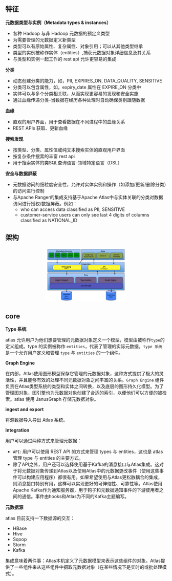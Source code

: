 ## 特征

**元数据类型与实例（Metadata types & instances）**

- 各种 Hadoop 与非 Hadoop 元数据的预定义类型
- 为需要管理的元数据定义新类型
- 类型可以有原始属性、复杂属性、对象引用；可以从其他类型继承
- 类型的实例被称作实体（entities）,捕获元数据对象详细信息及其关系
- 与类型和实例一起工作的 rest api 允许更容易的集成

**分类**

- 动态创建分类的能力，如，PII, EXPIRES_ON, DATA_QUALITY, SENSITIVE
- 分类可以包含属性，如，expiry_date 属性在 EXPIRE_ON 分类中
- 实体可以与多个分类相关联，从而实现更容易的发现和安全实施
- 通过血缘传递分类-当数据在经历各种处理时自动确保类别跟随数据

**血缘**

- 直观的用户界面，用于查看数据在不同进程中的血缘关系
- REST APIs 获取、更新血缘

**搜索发现**

- 按类型、分类、属性值或纯文本搜索实体的直观用户界面
- 按复杂条件搜索的丰富 rest api
- 用于搜索实体的类SQL查询语言-领域特定语言（DSL）

**安全与数据屏蔽**

- 元数据访问的细粒度安全性，允许对实体实例和操作（如添加/更新/删除分类）的访问进行控制
- 与Apache Ranger的集成支持基于Apache Atlas中与实体关联的分类对数据访问进行授权/数据屏蔽。例如：
  - who can access data classified as PII, SENSITIVE
  - customer-service users can only see last 4 digits of columns classified as NATIONAL_ID


## 架构

<div align="center">
    <img src="../zzzimg/hadoop/atlas-architecture.png" width="50%" />
</div>

## core

**Type 系统**

atlas 允许用户为他们想要管理的元数据对象定义一个模型，模型由被称作`type`的定义组成。type 的实例被称作 `entities`，代表了管理的实际元数据。`type 系统`是一个允许用户定义和管理 `type` 与 `entities` 的一个组件。

**Graph Engine**

在内部，Atlas使用图形模型保存它管理的元数据对象，这种方式提供了极大的灵活性，并且能够有效的处理不同元数据对象之间丰富的关系。`Graph Engine` 组件负责在Atlas类型系统的类型和实体之间转换，以及底层的图形持久化模型。为了管理图对象，图引擎也为元数据对象创建了合适的索引，以便他们可以方便的被检索。atlas 使用 JanusGraph 存储元数据对象。

**ingest and export**

将源数据导入导出 Atlas 系统。

**Integration**

用户可以通过两种方式来管理元数据：

- `API`: 用户可以使用 REST API 的方式来管理 types 与 entities，这也是 atlas 管理 type 与 entities 的主要方式。
- 除了API之外，用户还可以选择使用基于Kafka的消息接口与Atlas集成。这对于将元数据对象传递到Atlas以及使用Atlas中的元数据更改事件（使用这些事件可以构建应用程序）都很有用。如果希望使用与Atlas更松散耦合的集成，则消息接口特别有用，这样可以实现更好的可伸缩性、可靠性等。Atlas使用Apache Kafka作为通知服务器，用于钩子和元数据通知事件的下游使用者之间的通信。事件由hooks和Atlas为不同的Kafka主题编写。

**元数据源**

atlas 目前支持一下数据源的交互：
- HBase
- Hive
- Sqoop
- Storm
- Kafka

集成意味着两件事：Atlas本机定义了元数据模型来表示这些组件的对象。Atlas提供了一些组件来从这些组件中摄取元数据对象（在某些情况下是实时的或批处理模式）。


